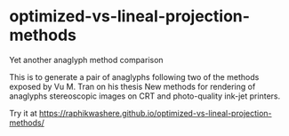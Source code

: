 # optimized-vs-lineal-projection-methods

Yet another anaglyph method comparison

This is to generate a pair of anaglyphs following two of the methods exposed by Vu M. Tran on his thesis New methods for rendering of anaglyphs stereoscopic images on CRT and photo-quality ink-jet printers.

Try it at https://raphikwashere.github.io/optimized-vs-lineal-projection-methods/
